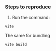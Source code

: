 ### Steps to reproduce

1. Run the command:
```shell
vite
```

The same for bundling
```shell
vite build
```
